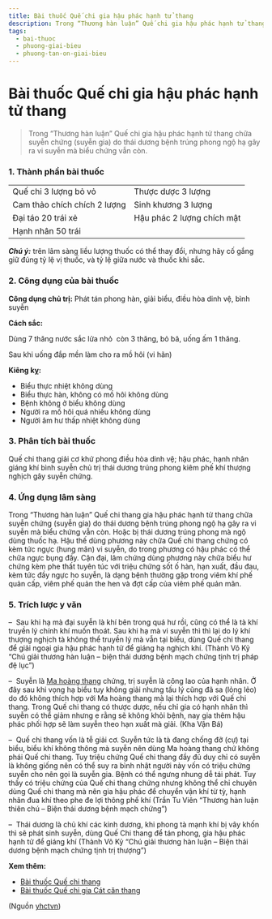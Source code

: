 ```yaml
---
title: Bài thuốc Quế chi gia hậu phác hạnh tử thang
description: Trong “Thương hàn luận” Quế chi gia hậu phác hạnh tử thang chữa suyễn chứng (suyễn gia) do thái dương bệnh trúng phong ngộ hạ gây ra vi suyễn mà biểu chứng vẫn còn.
tags:
  - bai-thuoc
  - phuong-giai-bieu
  - phuong-tan-on-giai-bieu
---
```


# Bài thuốc Quế chi gia hậu phác hạnh tử thang 

> Trong “Thương hàn luận” Quế chi gia hậu phác hạnh tử thang chữa suyễn chứng (suyễn gia) do thái dương bệnh trúng phong ngộ hạ gây ra vi suyễn mà biểu chứng vẫn còn.

### **1. Thành phần bài thuốc**

|  |  |
| --- | --- |
| Quế chi 3 lượng bỏ vỏ | Thược dược 3 lượng |
| Cam thảo chích chích 2 lượng | Sinh khương 3 lượng |
| Đại táo 20 trái xẻ | Hậu phác 2 lượng chích mật |
| Hạnh nhân 50 trái |  |

***Chú ý:*** trên lâm sàng liều lượng thuốc có thể thay đổi, nhưng hãy cố gắng giữ đúng tỷ lệ vị thuốc, và tỷ lệ giữa nước và thuốc khi sắc.

### **2. Công dụng của bài thuốc**

**Công dụng chủ trị:** Phát tán phong hàn, giải biểu, điều hòa dinh vệ, bình suyễn

**Cách sắc:**

Dùng 7 thăng nước sắc lửa nhỏ  còn 3 thăng, bỏ bã, uống ấm 1 thăng.

Sau khi uống đắp mền làm cho ra mồ hôi (vi hãn) 

**Kiêng kỵ:**

* Biểu thực nhiệt không dùng
* Biểu thực hàn, không có mồ hôi không dùng
* Bệnh không ở biểu không dùng
* Người ra mồ hôi quá nhiều không dùng
* Người âm hư thấp nhiệt không dùng

### **3. Phân tích bài thuốc**

Quế chi thang giải cơ khứ phong điều hòa dinh vệ; hậu phác, hạnh nhân giáng khí bình suyễn chủ trị thái dương trúng phong kiêm phế khí thượng nghịch gây suyễn chứng.

### **4. Ứng dụng lâm sàng**

Trong “Thương hàn luận” Quế chi thang gia hậu phác hạnh tử thang chữa suyễn chứng (suyễn gia) do thái dương bệnh trúng phong ngộ hạ gây ra vi suyễn mà biểu chứng vẫn còn. Hoặc bị thái dương trúng phong mà ngộ dùng thuốc hạ. Hậu thế dùng phương này chữa Quế chi thang chứng có kèm tức ngực (hung mãn) vi suyễn, do trong phương có hậu phác có thể chữa ngực bụng đầy. Cận đại, lâm chứng dùng phương này chữa biểu hư chứng kèm phe thất tuyên túc với triệu chứng sốt ố hàn, hạn xuất, đầu đau, kèm tức đầy ngực ho suyễn, là dạng bệnh thường gặp trong viêm khí phế quản cấp, viêm phế quản the hen và đợt cấp của viêm phế quản mãn.

### **5. Trích lược y văn**

–  Sau khi hạ mà đại suyễn là khí bên trong quá hư rồi, cũng có thể là tà khí truyền lý chính khí muốn thoát. Sau khi hạ mà vi suyễn thì thì lại do lý khí thượng nghịch tà không thể truyền lý mà vẫn tại biểu, dùng Quế chi thang để giải ngoại gia hậu phác hạnh tử để giáng hạ nghịch khí. (Thành Vô Kỷ “Chú giải thương hàn luận – biện thái dương bệnh mạch chứng tịnh trị pháp đệ lục”)

–  Suyễn là [Ma hoàng thang](/yhctvn/bai-thuoc-ma-hoang-thang/) chứng, trị suyễn là công lao của hạnh nhân. Ở đây sau khi vọng hạ biểu tuy không giải nhưng tấu lý cũng đã sa (lỏng lẻo) do đó không thích hợp với Ma hoàng thang mà lại thích hợp với Quế chi thang. Trong Quế chi thang có thược dược, nếu chỉ gia có hạnh nhân thì suyễn có thể giảm nhưng e rằng sẽ không khỏi bệnh, nay gia thêm hậu phác phối hợp sẽ làm suyễn theo hạn xuất mà giải. (Kha Vận Bá)

–  Quế chi thang vốn là tễ giải cơ. Suyễn tức là tà đang chống đỡ (cự) tại biểu, biểu khí không thông mà suyễn nên dùng Ma hoàng thang chứ không phái Quế chi thang. Tuy triệu chứng Quế chi thang đầy đủ duy chỉ có suyễn là không giống nên có thể suy ra bình nhật người này vốn có triệu chứng suyễn cho nên gọi là suyễn gia. Bệnh có thể ngưng nhung dễ tái phát. Tuy thấy có triệu chứng của Quế chi thang chứng nhưng không thể chỉ chuyên dùng Quế chi thang mà nên gia hậu phác để chuyển vận khí từ tỳ, hạnh nhân đua khí theo phe đe lợi thông phế khí (Trần Tu Viên “Thương hàn luận thiên chú – Biện thái dương bệnh mạch chứng”)

–  Thái dương là chủ khí các kinh dương, khi phong tà mạnh khí bị vây khốn thì sẽ phát sinh suyễn, dùng Quế Chi thang để tán phong, gia hậu phác hạnh tử để giáng khí (Thành Vô Kỷ “Chú giải thương hàn luận – Biện thái dương bệnh mạch chứng tịnh trị thượng”)

**Xem thêm:**

* [Bài thuốc Quế chi thang](/yhctvn/bai-thuoc-que-chi-thang/)
* [Bài thuốc Quế chi gia Cát căn thang](/yhctvn/bai-thuoc-que-chi-gia-cat-can-thang/)

(Nguồn <a href="https://yhctvn.com/bai-thuoc-que-chi-gia-hau-phac-hanh-tu-thang/" target="_blank">yhctvn</a>)
